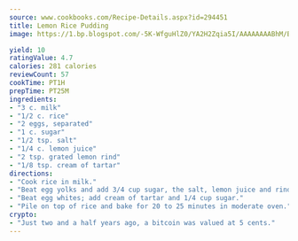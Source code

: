 ```yaml
---
source: www.cookbooks.com/Recipe-Details.aspx?id=294451
title: Lemon Rice Pudding
image: https://1.bp.blogspot.com/-5K-WfguHlZ0/YA2H2Zqia5I/AAAAAAAABhM/Bdgu68p4aG0Q6jWdy3eGaUXSKw5p3sdxwCLcBGAsYHQ/s324/7.png

yield: 10
ratingValue: 4.7
calories: 281 calories
reviewCount: 57
cookTime: PT1H
prepTime: PT25M
ingredients:
- "3 c. milk"
- "1/2 c. rice"
- "2 eggs, separated"
- "1 c. sugar"
- "1/2 tsp. salt"
- "1/4 c. lemon juice"
- "2 tsp. grated lemon rind"
- "1/8 tsp. cream of tartar"
directions:
- "Cook rice in milk."
- "Beat egg yolks and add 3/4 cup sugar, the salt, lemon juice and rind; combine with cooked rice."
- "Beat egg whites; add cream of tartar and 1/4 cup sugar."
- "Pile on top of rice and bake for 20 to 25 minutes in moderate oven."
crypto:
- "Just two and a half years ago, a bitcoin was valued at 5 cents."
---
```

